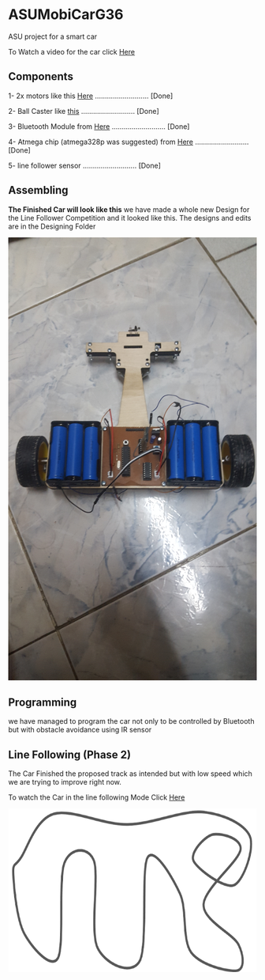 # ASUMobiCarG36
ASU project for a smart car

To Watch a video for the car click [Here](https://youtu.be/Kc8boilaBuo)

## Components

1- 2x motors like this [Here](https://store.fut-electronics.com/products/dc-geared-motor-with-metal-gear-8-8kg-250rpm-12v-1) ........................... [Done]

2- Ball Caster like [this](https://www.robotshop.com/en/pololu-ball-caster-3-8-in-metal-ball.html) ........................... [Done]

3- Bluetooth Module from [Here](https://store.fut-electronics.com/products/serial-bluetooth-module-master-slave) ........................... [Done]

4- Atmega chip (atmega328p was suggested) from [Here](https://store.fut-electronics.com/products/atmega328-microcontroller-with-bootloader-for-uno) ........................... [Done]

5- line follower sensor ........................... [Done]

## Assembling

**The Finished Car will look like this**
we have made a whole new Design for the Line Follower Competition and it looked like this.
The designs and edits are in the Designing Folder

![all text](https://github.com/MohamedAliRashad/ASUMobiCarG36/blob/master/Designing/Car_V2.jpg)

## Programming
we have managed to program the car not only to be controlled by Bluetooth but with obstacle avoidance using IR sensor

## Line Following (Phase 2)
The Car Finished the proposed track as intended but with low speed which we are trying to improve right now.

To watch the Car in the line following Mode Click [Here](https://www.youtube.com/watch?v=1ZHcCvf_tag&feature=youtu.be)

![all text](https://github.com/MohamedAliRashad/ASUMobiCarG36/blob/master/Track.png)
